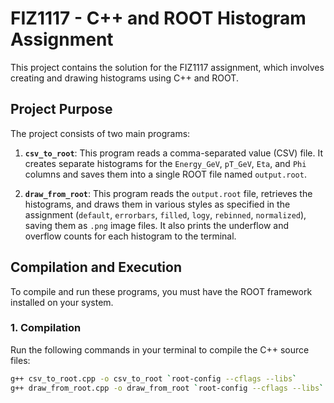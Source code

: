 # FIZ1117 - C++ and ROOT Histogram Assignment

This project contains the solution for the FIZ1117 assignment, which involves creating and drawing histograms using C++ and ROOT.

## Project Purpose

The project consists of two main programs:

1.  **`csv_to_root`**: This program reads a comma-separated value (CSV) file. It creates separate histograms for the `Energy_GeV`, `pT_GeV`, `Eta`, and `Phi` columns and saves them into a single ROOT file named `output.root`.

2.  **`draw_from_root`**: This program reads the `output.root` file, retrieves the histograms, and draws them in various styles as specified in the assignment (`default`, `errorbars`, `filled`, `logy`, `rebinned`, `normalized`), saving them as `.png` image files. It also prints the underflow and overflow counts for each histogram to the terminal.

## Compilation and Execution

To compile and run these programs, you must have the ROOT framework installed on your system.

### 1. Compilation

Run the following commands in your terminal to compile the C++ source files:

```sh
g++ csv_to_root.cpp -o csv_to_root `root-config --cflags --libs`
g++ draw_from_root.cpp -o draw_from_root `root-config --cflags --libs`